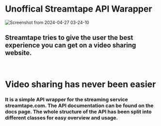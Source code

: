 # Unoffical Streamtape API Warapper

![Screenshot from 2024-04-27 03-24-10](https://github.com/swadhinbiswas/Streamtape/assets/107450069/a0b2566a-45d8-47d8-bb77-9f5d0bcbba76)


## Streamtape tries to give the user the best experience you can get on a video sharing website. 
</br>

# Video sharing has never been easier

<h3> It is a simple API wrapper for the streaming service streamtape.com. The API documentation can be found on the docs page. The whole structure of the API has been split into different classes for easy overview and usage.</p>

</br>

